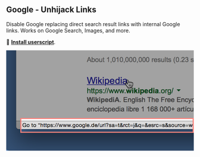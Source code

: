 ## Google - Unhijack Links

Disable Google replacing direct search result links with internal Google links. Works on Google Search, Images, and more.

🚀 **[Install userscript](https://github.com/arthurhammer/userscripts/raw/master/Google_UnhijackLinks/google_unhijack-links.user.js)**.

![Screenshot](screenshot.png)
